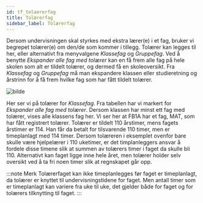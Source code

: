 ```yaml
---
id: tf_tolaererfag
title: Tolærerfag
sidebar_label: Tolærerfag
---
```


Dersom undervisningen skal styrkes med ekstra lærer(e) i et fag, bruker vi begrepet tolærer(e) om den/de som kommer i tillegg. Tolærer kan legges til her, eller alternativt fra menyvalgene _Klassefag_ og _Gruppefag_. Ved å benytte _Ekspander alle fag med tolærer_ kan en få frem alle fag på hele skolen som alt er tildelt tolærer, og dermed få en skoleoversikt. Fra _Klassefag_ og _Gruppefag_ må man ekspandere klassen eller studieretning og årstrinn for å få frem hvilke fag som har fått tildelt tolærer.

![bilde](https://user-images.githubusercontent.com/80097133/146538359-70fdd5a6-e6a0-4bb8-aa3b-bf95fee4c7b7.png)

Her ser vi på tolærer for _Klassefag_.
Fra tabellen har vi markert for _Ekspander alle fag med tolærer_. Dersom klassen har minst ett fag med tolærer, vises alle klassens fag her. Vi ser her at FB1A har et fag, MAT, som har fått registrert tolærer. Tolærer er tildelt 110 årstimer, mens fagets årstimer er 114. Han får da betalt for tilsvarende 110 timer, men er timeplanlagt med 114 timer. Dersom tolæreren i eksemplet ovenfor bare skulle være hjelpelærer i 110 uketimer, er det timplanleggers ansvar å fordele disse timene slik at summen av tolærers timer i faget da skulle bli 110. Alternativt kan faget ligge inne hele året, men tolærer holder selv oversikt ved å ta fri noen timer slik at regnskapet går opp.

:::note Merk
Tolærerfaget kan ikke timeplanlegges før faget er timeplanlagt, da tolærer er knyttet til undervisningstidene for faget. Men antall timer som er timeplanlagt kan variere fra uke til uke, det gjelder både for faget og for tolærers tilknytting til faget.
:::
